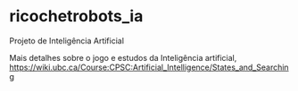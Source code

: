 # ricochetrobots_ia

Projeto de Inteligência Artificial

Mais detalhes sobre o jogo e estudos da Inteligência artificial, 
https://wiki.ubc.ca/Course:CPSC:Artificial_Intelligence/States_and_Searching

